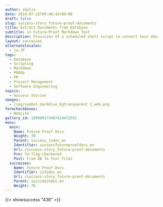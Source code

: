```yaml
---
author: eSolia
date: 2019-07-22T09:46:43+09:00
draft: false
slug: success-story_future-proof-documents
title: Extract Documents from Database
subtitle: in Future-Proof Markdown Text
description: Provision of a scheduled shell script to convert text data stored in a database to future-proof text files in markdown format. - from eSolia Inc.
layout: successes
alternatelocales:
  - ja-JP
tags:
  - Database
  - Scripting
  - Markdown
  - PROdb
  - PM
  - Project Management
  - Software Engineering
topics:
  - Success Stories
images:  
  - /img/symbol_darkblue_bgtransparent 2_web.png
formcheckboxes:
  - Website
gallery_id: 109989173467424472552
menu:
  main:
    Name: Future Proof Docs
    Weight: 70
    Parent: success_index_en
    Identifier: successfutureproofdocs_en
    Url: /success-story_future-proof-documents
    Pre: fa-flag-checkered
    Post: From DB To Text Files
  successes:
    Name: Future Proof Docs
    Identifier: ssfpdoc_en
    Url: /success-story_future-proof-documents
    Parent: sucsideindex_en
    Weight: 70
---
```


{{< showsuccess "436" >}}
